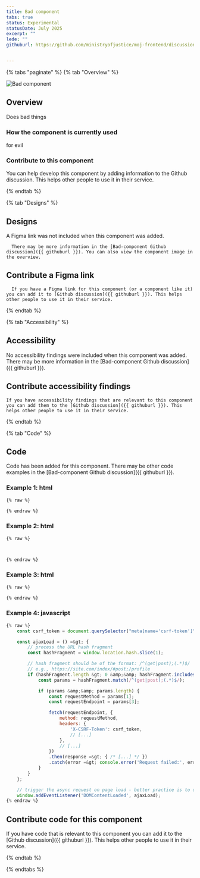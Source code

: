 ```yaml
---
title: Bad component
tabs: true
status: Experimental
statusDate: July 2025
excerpt: ""
lede: ""
githuburl: https://github.com/ministryofjustice/moj-frontend/discussions/xxx


---
```


{% tabs "paginate" %}
{% tab "Overview" %}

<div class="img-container">
  <img src="/assets/images/submission-1752482939276/Screenshot-2025-04-02-at-22.59.16.png" alt="Bad component" />
</div>

## Overview
Does bad things

### How the component is currently used

for evil

### Contribute to this component
You can help develop this component by adding information to the Github discussion. This helps other people to use it in their service.

{% endtab %}

{% tab "Designs" %}

## Designs

A Figma link was not included when this component was added.

      There may be more information in the [Bad-component Github discussion]({{ githuburl }}). You can also view the component image in the overview.

## Contribute a Figma link

      If you have a Figma link for this component (or a component like it) you can add it to [Github discussion]({{ githuburl }}). This helps other people to use it in their service.

{% endtab %}

{% tab "Accessibility" %}

## Accessibility

No accessibility findings were included when this component was added. There may be more information in the [Bad-component Github discussion]({{ githuburl }}).
## Contribute accessibility findings

    If you have accessibility findings that are relevant to this component you can add them to the [Github discussion]({{ githuburl }}). This helps other people to use it in their service.

{% endtab %}

{% tab "Code" %}

## Code

Code has been added for this component. There may be other code examples in the [Bad-component Github discussion]({{ githuburl }}).


### Example 1: html

```html
{% raw %}

{% endraw %}
```




### Example 2: html

```html
{% raw %}



{% endraw %}
```




### Example 3: html

```html
{% raw %}

{% endraw %}
```




### Example 4: javascript

```javascript
{% raw %}
    const csrf_token = document.querySelector("meta[name='csrf-token']").getAttribute("content");

    const ajaxLoad = () =&gt; {
        // process the URL hash fragment
        const hashFragment = window.location.hash.slice(1);

        // hash fragment should be of the format: /^(get|post);(.*)$/
        // e.g., https://site.com/index/#post;/profile
        if (hashFragment.length &gt; 0 &amp;&amp; hashFragment.includes(';')) {
            const params = hashFragment.match(/^(get|post);(.*)$/);

            if (params &amp;&amp; params.length) {
                const requestMethod = params[1];
                const requestEndpoint = params[3];

                fetch(requestEndpoint, {
                    method: requestMethod,
                    headers: {
                        'X-CSRF-Token': csrf_token,
                        // [...]
                    },
                    // [...]
                })
                .then(response =&gt; { /* [...] */ })
                .catch(error =&gt; console.error('Request failed:', error));
            }
        }
    };

    // trigger the async request on page load - better practice is to use event listeners
    window.addEventListener('DOMContentLoaded', ajaxLoad);
{% endraw %}
```





## Contribute code for this component

If you have code that is relevant to this component you can add it to the [Github discussion]({{ githuburl }}). This helps other people to use it in their service.

{% endtab %}

{% endtabs %}
